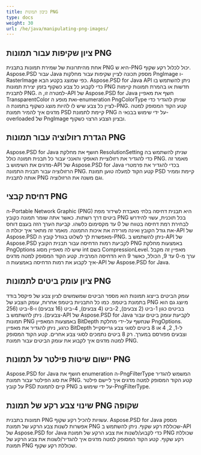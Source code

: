 ```yaml
---
title: כיבון תמונות PNG
type: docs
weight: 30
url: /he/java/manipulating-png-images/
---
```


## **ציון שקיפות עבור תמונות PNG**
אחת מהיתרונות של שמירת תמונות בתבנית PNG היא ש-PNG יכול לכלול רקע שקוף. Aspose.PSD עבור Java מספק תכונה לציין שקיפות עבור מחלקות PngImage ו-RasterImage כפי שמוצג בקטע הבא. Aspose.PSD for Java API ניתן להשתמש בו כדי לקבוע כל צבע כשקוף בזמן יצירת תמונות PNG חדשות או בהמרת תמונות קיימות לתבנית PNG. למטרה זו, ה-API של Aspose.PSD for Java חשף את מאפיין TransparentColor ואת מופע ה-enumeration PngColorType שניתן להגדיר כדי לציין כל צבע שיש לו להיות מוצג כשקוף בתמונת ה-PNG. קטע הקוד המסופק למטה מדגים איך להמיר תמונת PSD קיימת לתמונת PNG על ידי שימוש בבנאי ה-overloaded של PngImage ובציון הצבע הרצוי כשקוף.

## **הגדרת רזולוציה עבור תמונות PNG**
Aspose.PSD for Java חושף את מחלקת ResolutionSetting שניתן להשתמש בה כדי להגדיר את רזולוציית האופקי והאנכי עבור כל תבנית תמונה כולל PNG. מאמר זה מדגים את השימוש ב-API של Aspose.PSD for Java בכדי להגדיר את פרמטרי הרזולוציה עבור תבנית התמונה PNG. קטע הקוד למעלה טוען תמונת PSD קיימת וממיר אותה לתבנית PNG וגם משנה את הרזולוציה.

## **דחיסת קבצי PNG**
ה-Portable Network Graphic (PNG) היא תבנית דחיסה בלתי מאבדת לשידור מפת ביטים דרך רשתות. כאשר אתה שומר תמונה כקובץ PNG בכל תוכנית, עשוי להידרש לבחירת רמת דחיסה בטווח של 0 עד מקסימום כלשהו. קביעת הערך הזה בעצם דוחס את גודל הקובץ ואינה מורידה את איכות התמונה. מאמר זה מתאר איך יכולת ה-API של Aspose.PSD מאפשרת לך לשלוט בגודל קובץ ה-PNG. ניתן להשתמש ב-API של Aspose.PSD לקביעת רמות הדחיסה עבור תבנית הקובץ PNG באמצעות מחלקת PngOptions שיש לה מאפיין מסוג int בשם CompressionLevel. מאפיין זה מקבל ערך מ-0 עד 9, הכולל, כאשר 9 היא הדחיסה המרבית. קטע הקוד המסופק למטה מדגים איך לקבוע את רמות הדחיסה באמצעות ה-API של Aspose.PSD for Java.

## **ציון עומק ביטים לתמונות PNG**
עומק הביטים בייצוג תמונות הוא מספר הביטים שמשמשים לציון צבע של פיקסל בודד בתמונת ביטמפ. כמו כל התבניות ביטמפ אחרות, עומק הצבע של PNG מיוצג גם הוא בביטים כגון 1-ביט (2 צבעים), 2-ביט (4 צבעים), 4-ביט (16 צבעים) ו-8-ביט (256 צבעים). ניתן להשתמש ב-API של Aspose.PSD for Java לקביעת עומק ביטים עבור תמונות PNG באמצעות המאפיין BitDepth שנחשף על-ידי מחלקת PngOptions. כרגע, ניתן להגדיר את מאפיין BitDepth ל-1, 2, 4 או 8 ביטים לסוגי צבע גרייסקייל וצבעים מפורסם במערך. רק 8 ביטים נתמכים לסוגי צבע אחרים. קטע הקוד המסופק למטה מדגים איך לקבוע את עומק הביטים עבור תמונת PNG.

## **יישום שיטות פילטר על תמונות PNG**
Aspose.PSD for Java חושף את enumeration ה-PngFilterType המשמש להגדיר את סוג הפילטר עבור תמונת PNG. קטע הקוד המסופק למטה מדגים איך ליישם פילטר על קובץ PSD קיים לתמונת PNG על ידי שימוש ב-PngFilterType.

## **שינוי צבע רקע של תמונת PNG שקופה**
תמונות בתבנית PNG עשויות להכיל רקע שקוף. Aspose.PSD for Java מספק אפשרות לשנות צבע הרקע של תמונת PNG שכוללת רקע שקוף. ניתן להשתמש ב-API של Aspose.PSD for Java כדי לקבוע/לשנות את צבע הרקע של תמונת PNG שכוללת רקע שקוף. קטע הקוד המסופק למטה מדגים איך להגדיר/לשנות את צבע הרקע של תמונת PNG שכוללת רקע שקוף.
